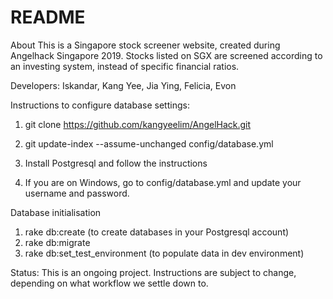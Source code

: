 # README

About
This is a Singapore stock screener website, created during Angelhack Singapore 2019. Stocks listed on SGX are screened according to an investing system, instead of specific financial ratios. 

Developers: Iskandar, Kang Yee, Jia Ying, Felicia, Evon

Instructions to configure database settings:
1. git clone https://github.com/kangyeelim/AngelHack.git 

2. git update-index --assume-unchanged config/database.yml 

3. Install Postgresql and follow the instructions

4. If you are on Windows, go to config/database.yml and update your username and password. 

Database initialisation
1. rake db:create (to create databases in your Postgresql account)
2. rake db:migrate
3. rake db:set_test_environment (to populate data in dev environment)

Status:
This is an ongoing project. Instructions are subject to change, depending on what workflow we settle down to. 